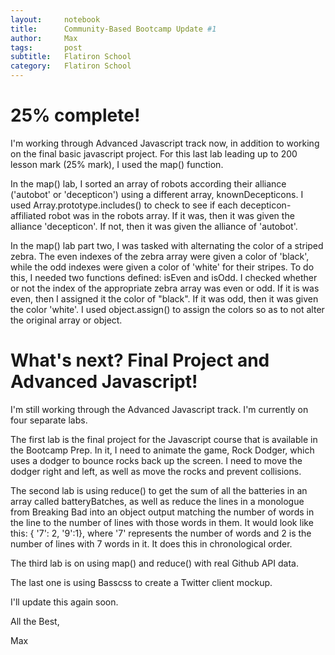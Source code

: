 ```yaml
---
layout:     notebook
title:      Community-Based Bootcamp Update #1
author:     Max
tags: 		post
subtitle:   Flatiron School
category:   Flatiron School
---
```


# 25% complete!

I'm working through Advanced Javascript track now, in addition to working on the final basic javascript project. For this last lab leading up to 200 lesson mark (25% mark), I used the map() function. 

In the map() lab, I sorted an array of robots according their alliance ('autobot' or 'decepticon') using a different array, knownDecepticons. I used Array.prototype.includes() to check to see if each decepticon-affiliated robot was in the robots array. If it was, then it was given the alliance 'decepticon'. If not, then it was given the alliance of 'autobot'.

In the map() lab part two, I was tasked with alternating the color of a striped zebra. The even indexes of the zebra array were given a color of 'black', while the odd indexes were given a color of 'white' for their stripes. To do this, I needed two functions defined: isEven and isOdd. I checked whether or not the index of the appropriate zebra array was even or odd. If it is was even, then I assigned it the color of "black". If it was odd, then it was given the color 'white'. I used object.assign() to assign the colors so as to not alter the original array or object.  

# What's next? Final Project and Advanced Javascript!

I'm still working through the Advanced Javascript track. I'm currently on four separate labs. 

The first lab is the final project for the Javascript course that is available in the Bootcamp Prep. In it, I need to animate the game, Rock Dodger, which uses a dodger to bounce rocks back up the screen. I need to move the dodger right and left, as well as move the rocks and prevent collisions. 

The second lab is using reduce() to get the sum of all the batteries in an array called batteryBatches, as well as reduce the lines in a monologue from Breaking Bad into an object output matching the number of words in the line to the number of lines with those words in them. It would look like this: { '7': 2, '9':1}, where '7' represents the number of words and 2 is the number of lines with 7 words in it. It does this in chronological order. 

The third lab is on using map() and reduce() with real Github API data. 

The last one is using Basscss to create a Twitter client mockup.

I'll update this again soon.  

All the Best, 

Max  
